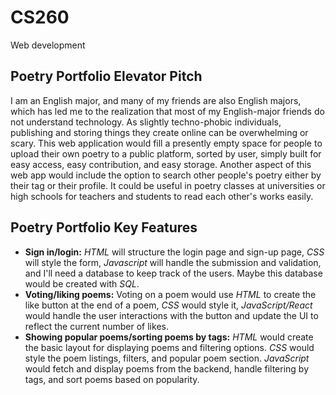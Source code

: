 # CS260
Web development

## Poetry Portfolio Elevator Pitch

I am an English major, and many of my friends are also English majors, which has led me to the realization that most of my English-major friends do not understand technology. As slightly techno-phobic individuals, publishing and storing things they create online can be overwhelming or scary. This web application would fill a presently empty space for people to upload their own poetry to a public platform, sorted by user, simply built for easy access, easy contribution, and easy storage. Another aspect of this web app would include the option to search other people's poetry either by their tag or their profile. It could be useful in poetry classes at universities or high schools for teachers and students to read each other's works easily. 

## Poetry Portfolio Key Features

- **Sign in/login:** *HTML* will structure the login page and sign-up page, *CSS* will style the form, *Javascript* will handle the submission and validation, and I'll need a database to keep track of the users. Maybe this database would be created with *SQL*.
- **Voting/liking poems:** Voting on a poem would use *HTML* to create the like button at the end of a poem, *CSS* would style it, *JavaScript/React* would handle the user interactions with the button and update the UI to reflect the current number of likes. 
- **Showing popular poems/sorting poems by tags:** *HTML* would create the basic layout for displaying poems and filtering options. *CSS* would style the poem listings, filters, and popular poem section. *JavaScript* would fetch and display poems from the backend, handle filtering by tags, and sort poems based on popularity. 


